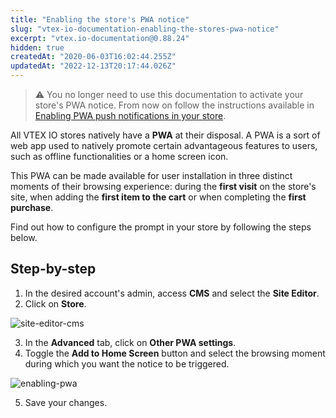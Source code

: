 ```yaml
---
title: "Enabling the store's PWA notice"
slug: "vtex-io-documentation-enabling-the-stores-pwa-notice"
excerpt: "vtex.io-documentation@0.88.24"
hidden: true
createdAt: "2020-06-03T16:02:44.255Z"
updatedAt: "2022-12-13T20:17:44.026Z"
---
```


> ⚠️  You no longer need to use this documentation to activate your store's PWA notice. From now on follow the instructions available in [Enabling PWA push notifications in your store](https://help.vtex.com/en/tutorial/enabling-pwa-push-notifications-in-your-store--1be3ZPhbsgZSbE7h5H46pG).

All VTEX IO stores natively have a **PWA** at their disposal. A PWA is a sort of web app used to natively promote certain advantageous features to users, such as offline functionalities or a home screen icon.

This PWA can be made available for user installation in three distinct moments of their browsing experience: during the **first visit** on the store's site, when adding the **first item to the cart** or when completing the **first purchase**.

Find out how to configure the prompt in your store by following the steps below.

## Step-by-step

1. In the desired account's admin, access **CMS** and select the **Site Editor**.
2. Click on **Store**.

![site-editor-cms](https://raw.githubusercontent.com/vtexdocs/dev-portal-content/main/images/vtex-io-documentation-enabling-the-stores-pwa-notice-0.png)

3. In the **Advanced** tab, click on **Other PWA settings**.
4. Toggle the **Add to Home Screen** button and select the browsing moment during which you want the notice to be triggered.

![enabling-pwa](https://raw.githubusercontent.com/vtexdocs/dev-portal-content/main/images/vtex-io-documentation-enabling-the-stores-pwa-notice-1.gif)

5. Save your changes.
